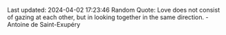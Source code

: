Last updated: 2024-04-02 17:23:46
Random Quote: Love does not consist of gazing at each other, but in looking together in the same direction. - Antoine de Saint-Exupéry